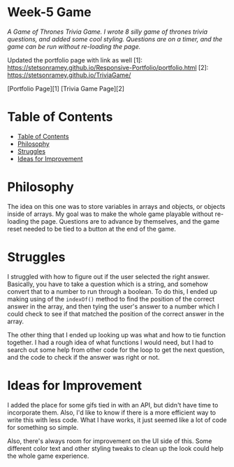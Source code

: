 # Week-5 Game
*A Game of Thrones Trivia Game.  I wrote 8 silly game of thrones trivia questions, and added some cool styling.  Questions are on a timer, and the game can be run without re-loading the page.*

Updated the portfolio page with link as well
[1]: https://stetsonramey.github.io/Responsive-Portfolio/portfolio.html
[2]: https://stetsonramey.github.io/TriviaGame/

[Portfolio Page][1]
[Trivia Game Page][2]


Table of Contents
=================
<!--ts-->
  * [Table of Contents](#table-of-contents)
  * [Philosophy](#philosophy)
  * [Struggles](#struggles)
  * [Ideas for Improvement](#ideas-for-improvement)
<!--te-->


  Philosophy
  ==========
  The idea on this one was to store variables in arrays and objects, or objects inside of arrays.  My goal was to make the whole game playable without re-loading the page.  Questions are to advance by themselves, and the game reset needed to be tied to a button at the end of the game.


  Struggles
  =========
  I struggled with how to figure out if the user selected the right answer.  Basically, you have to take a question which is a string, and somehow convert that to a number to run through a boolean.  To do this, I ended up making using of the `indexOf()` method to find the position of the correct answer in the array, and then tying the user's answer to a number which I could check to see if that matched the position of the correct answer in the array.

  The other thing that I ended up looking up was what and how to tie function together.  I had a rough idea of what functions I would need, but I had to search out some help from other code for the loop to get the next question, and the code to check if the answer was right or not.


  Ideas for Improvement
  =====================
  I added the place for some gifs tied in with an API, but didn't have time to incorporate them.  Also, I'd like to know if there is a more efficient way to write this with less code.  What I have works, it just seemed like a lot of code for something so simple.  

  Also, there's always room for improvement on the UI side of this.  Some different color text and other styling tweaks to clean up the look could help the whole game experience.
